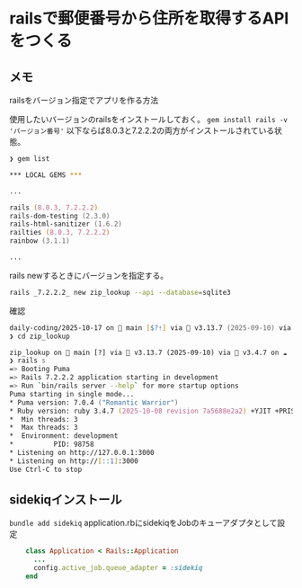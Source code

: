 # railsで郵便番号から住所を取得するAPIをつくる

## メモ

railsをバージョン指定でアプリを作る方法

使用したいバージョンのrailsをインストールしておく。
`gem install rails -v 'バージョン番号'`
以下ならば8.0.3と7.2.2.2の両方がインストールされている状態。

```zsh
❯ gem list

*** LOCAL GEMS ***

...

rails (8.0.3, 7.2.2.2)
rails-dom-testing (2.3.0)
rails-html-sanitizer (1.6.2)
railties (8.0.3, 7.2.2.2)
rainbow (3.1.1)

...
```

rails newするときにバージョンを指定する。

```zsh
rails _7.2.2.2_ new zip_lookup --api --database=sqlite3
```

確認

```zsh
daily-coding/2025-10-17 on  main [$?⇡] via 🐍 v3.13.7 (2025-09-10) via 💎 v3.4.7 on ☁️  (us-west-2) on ☁️  vaivailx@gmail.com
❯ cd zip_lookup

zip_lookup on  main [?] via 🐍 v3.13.7 (2025-09-10) via 💎 v3.4.7 on ☁️  (us-west-2) on ☁️  vaivailx@gmail.com
❯ rails s
=> Booting Puma
=> Rails 7.2.2.2 application starting in development
=> Run `bin/rails server --help` for more startup options
Puma starting in single mode...
* Puma version: 7.0.4 ("Romantic Warrior")
* Ruby version: ruby 3.4.7 (2025-10-08 revision 7a5688e2a2) +YJIT +PRISM [arm64-darwin25]
*  Min threads: 3
*  Max threads: 3
*  Environment: development
*          PID: 98758
* Listening on http://127.0.0.1:3000
* Listening on http://[::1]:3000
Use Ctrl-C to stop

```

## sidekiqインストール

`bundle add sidekiq`
application.rbにsidekiqをJobのキューアダプタとして設定

```ruby
    class Application < Rails::Application
      ...
      config.active_job.queue_adapter = :sidekiq
    end
```
